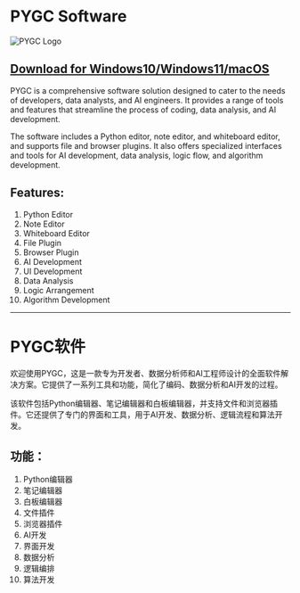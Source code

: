 # PYGC Software

![PYGC Logo](https://github.com/pygc/pygc/blob/main/doc//logo-icon.png)

## [Download for Windows10/Windows11/macOS](https://github.com/pygc/pygc/releases)

PYGC is a comprehensive software solution designed to cater to the needs of developers, data analysts, and AI engineers. It provides a range of tools and features that streamline the process of coding, data analysis, and AI development.

The software includes a Python editor, note editor, and whiteboard editor, and supports file and browser plugins. It also offers specialized interfaces and tools for AI development, data analysis, logic flow, and algorithm development.

## Features:
1. Python Editor
2. Note Editor
3. Whiteboard Editor
4. File Plugin
5. Browser Plugin
6. AI Development
7. UI Development
8. Data Analysis
9. Logic Arrangement
10. Algorithm Development

---

# PYGC软件

欢迎使用PYGC，这是一款专为开发者、数据分析师和AI工程师设计的全面软件解决方案。它提供了一系列工具和功能，简化了编码、数据分析和AI开发的过程。

该软件包括Python编辑器、笔记编辑器和白板编辑器，并支持文件和浏览器插件。它还提供了专门的界面和工具，用于AI开发、数据分析、逻辑流程和算法开发。

## 功能：
1. Python编辑器
2. 笔记编辑器
3. 白板编辑器
4. 文件插件
5. 浏览器插件
6. AI开发
7. 界面开发
8. 数据分析
9. 逻辑编排
10. 算法开发